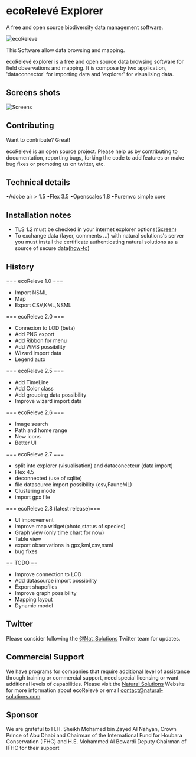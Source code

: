 ecoRelevé Explorer
=========
A free and open source biodiversity data management software.

![ecoReleve](https://raw.github.com/NaturalSolutions/ecoReleve/master/Logos/logo-LABS_explorer_small.jpg)

This Software allow data browsing and mapping.

ecoRelevé explorer is a free and open source data browsing software for field observations and mapping. It is compose by two application, 'dataconnector' for importing data and 'explorer' for visualising data.

Screens shots
------------

![Screens](https://raw.github.com/NaturalSolutions/ecoReleve-Explorer/master/Screens/splash.png)

Contributing
------------

Want to contribute? Great!

ecoRelevé is an open source project. Please help us by contributing to documentation, reporting bugs, forking the code to add features or make bug fixes or promoting us on twitter, etc.

Technical details 
-----------------

•Adobe air > 1.5 
•Flex 3.5 
•Openscales 1.8 
•Puremvc simple core 

Installation notes
-----------------
 * TLS 1.2 must be checked in your internet explorer options(<a href="https://ecoreleve.googlecode.com/hg/photo/internet_options.png">Screen</a>)
 * To exchange data (layer, comments ...) with natural solutions's server you must install the certificate authenticating natural solutions as a source of secure data(<a href="https://ecoreleve.googlecode.com/hg/doc/HowToInstallCertificate.pdf">how-to</a>)

History
--------
=== ecoReleve 1.0 ===
 * Import NSML
 * Map
 * Export CSV,KML,NSML

=== ecoReleve 2.0 ===
 * Connexion to LOD (beta)
 * Add PNG export
 * Add Ribbon for menu
 * Add WMS possibility
 * Wizard import data
 * Legend auto

=== ecoReleve 2.5 ===
 * Add TimeLine
 * Add Color class
 * Add grouping data possibility
 * Improve wizard import data

=== ecoReleve 2.6 ===
 * Image search
 * Path and home range
 * New icons
 * Better UI

=== ecoReleve 2.7 ===
 * split into explorer (visualisation) and dataconecteur (data import)
 * Flex 4.5
 * deconnected (use of sqlite)
 * file datasource import possibility (csv,FauneML)
 * Clustering mode
 * import gpx file

=== ecoReleve 2.8 (latest release)===
 * UI improvement
 * improve map widget(photo,status of species)
 * Graph view (only time chart for now)
 * Table view
 * export observations in gpx,kml,csv,nsml
 * bug fixes

== TODO ==
 * Improve connection to LOD
 * Add datasource import possibility
 * Export shapefiles
 * Improve graph possibility
 * Mapping layout
 * Dynamic model 


Twitter
------------
Please consider following the [@Nat_Solutions](https://twitter.com/Nat_Solutions) Twitter team for updates.

Commercial Support
------------

We have programs for companies that require additional level of assistance through training or commercial support, need special licensing or want additional levels of capabilities. Please visit the  [Natural Solutions](http://www.natural-solutions.eu/) Website for more information about ecoRelevé or email contact@natural-solutions.com.

Sponsor
------------

We are grateful to H.H. Sheikh Mohamed bin Zayed Al Nahyan, Crown Prince of Abu Dhabi and Chairman of the International Fund for Houbara Conservation (IFHC) and  H.E. Mohammed Al Bowardi Deputy Chairman of IFHC for their support
